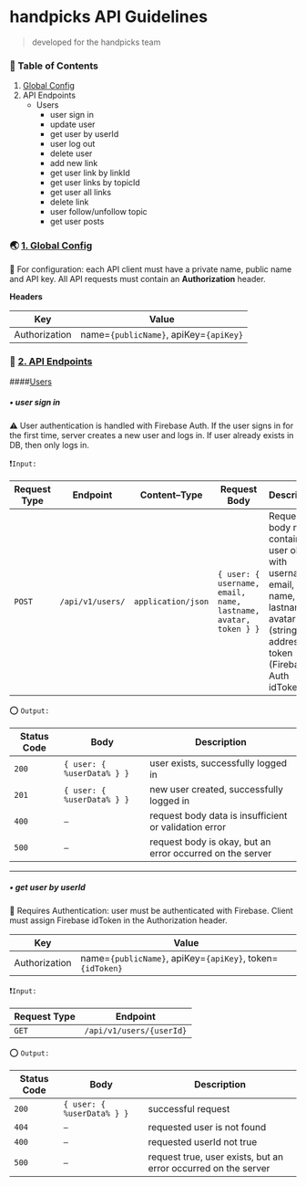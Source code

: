 # handpicks API Guidelines
> developed for the handpicks team

### 📒 Table of Contents
1. [Global Config]( #global-config "Global Config")
2. API Endpoints
	- Users
		- user sign in
		- update user
		- get user by userId
		- user log out
		- delete user
		- add new link
		- get user link by linkId
		- get user links by topicId
		- get user all links
		- delete link
		- user follow/unfollow topic
		- get user posts

### 🌏 [1. Global Config][global-config]
 🔐	For configuration: each API client must have a private name, public name and API key.
All API requests must contain an **Authorization** header.

**Headers**

| Key  | Value |
| ------------- | ------------- |
| Authorization  | name=`{publicName}`, apiKey=`{apiKey}`  |

### 📍 [2. API Endpoints][api-endpoints]
####[Users][users] 

##### • user sign in
⚠️ User authentication is handled with Firebase Auth. If the user signs in for the first time, server creates a new user and logs in. If user already exists in DB, then only logs in.


❗️`Input: `

| Request Type  | Endpoint | Content–Type | Request Body | Description |
| ------------- | ------------- | ------------- | ------------- | ------------- |
| `POST`  | `/api/v1/users/`  | `application/json` | `{ user: { username, email, name, lastname, avatar, token } }` | Request body must contain user object with username, email, name, lastname, avatar (string: url address), token (Firebase Auth idToken).



⭕️ `Output:`

| Status Code  | Body | Description |
| ------------- | ------------- | ------------- |
| `200`  | `{ user: { %userData% } }`  | user exists, successfully logged in  |
| `201`  | `{ user: { %userData% } }`  | new user created, successfully logged in |
| `400`  | `–`  | request body data is insufficient or validation error   |
| `500`  | `–`  | request body is okay, but an error occurred on the server  |


------------

##### • get user by userId
🔑 Requires Authentication: user must be authenticated with Firebase. Client must assign Firebase idToken in the Authorization header.

| Key  | Value |
| ------------- | ------------- |
| Authorization  | name=`{publicName}`, apiKey=`{apiKey}`, token=`{idToken}`  |

❗️`Input: `

| Request Type  | Endpoint |
| ------------- | ------------- |
| `GET`  | `/api/v1/users/{userId}`  |


⭕️ `Output:`

| Status Code  | Body | Description |
| ------------- | ------------- | ------------- |
| `200`  | `{ user: { %userData% } }`  | successful request  |
| `404`  | `–`  | requested user is not found  |
| `400`  | `–`  | requested userId not true  |
| `500`  | `–`  | request true, user exists, but an error occurred on the server  |


[global-config]: # "Global Config"
[api-endpoints]: # "API endpoints"
[users]: # "Users"